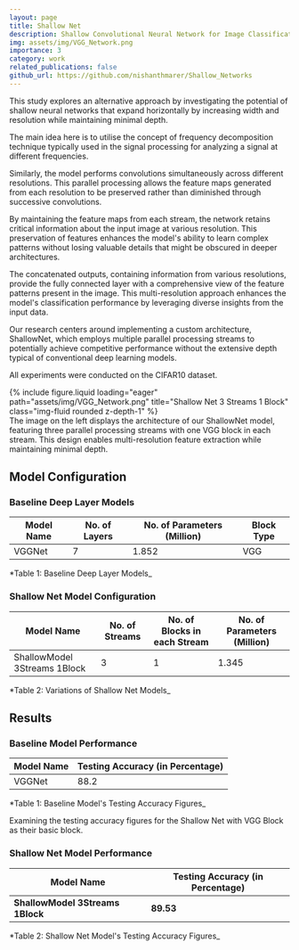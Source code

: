 ```yaml
---
layout: page
title: Shallow Net
description: Shallow Convolutional Neural Network for Image Classification
img: assets/img/VGG_Network.png
importance: 3
category: work
related_publications: false
github_url: https://github.com/nishanthmarer/Shallow_Networks
---
```


This study explores an alternative approach by investigating the potential of shallow neural networks that expand horizontally by increasing width and resolution while maintaining minimal depth.

The main idea here is to utilise the concept of frequency decomposition technique typically used in the signal processing for analyzing a signal at different frequencies.

Similarly, the model performs convolutions simultaneously across different resolutions. This parallel processing allows the feature maps generated from each resolution to be preserved rather than diminished through successive convolutions.

By maintaining the feature maps from each stream, the network retains critical information about the input image at various resolution. This preservation of features enhances the model's ability to learn complex patterns without losing valuable details that might be obscured in deeper architectures.

The concatenated outputs, containing information from various resolutions, provide the fully connected layer with a comprehensive view of the feature patterns present in the image. This multi-resolution approach enhances the model's classification performance by leveraging diverse insights from the input data.

Our research centers around implementing a custom architecture, ShallowNet, which employs multiple parallel processing streams to potentially achieve competitive performance without the extensive depth typical of conventional deep learning models.

All experiments were conducted on the CIFAR10 dataset.

<div class="row">
    <div class="col-sm mt-3 mt-md-0">
        {% include figure.liquid loading="eager" path="assets/img/VGG_Network.png" title="Shallow Net 3 Streams 1 Block" class="img-fluid rounded z-depth-1" %}
    </div>
</div>
<div class="caption">
    The image on the left displays the architecture of our ShallowNet model, featuring three parallel processing streams with one VGG block in each stream. This design enables multi-resolution feature extraction while maintaining minimal depth.
</div>

## Model Configuration

### Baseline Deep Layer Models

| **Model Name** | **No. of Layers** | **No. of Parameters (Million)** | **Block Type** |
| -------------- | ----------------- | ------------------------------- | -------------- |
| VGGNet         | 7                 | 1.852                           | VGG            |

\*Table 1: Baseline Deep Layer Models\_

### Shallow Net Model Configuration

| **Model Name**               | **No. of Streams** | **No. of Blocks in each Stream** | **No. of Parameters (Million)** |
| ---------------------------- | ------------------ | -------------------------------- | ------------------------------- |
| ShallowModel 3Streams 1Block | 3                  | 1                                | 1.345                           |

\*Table 2: Variations of Shallow Net Models\_

## Results

### Baseline Model Performance

| **Model Name** | **Testing Accuracy (in Percentage)** |
| -------------- | ------------------------------------ |
| VGGNet         | 88.2                                 |

\*Table 1: Baseline Model's Testing Accuracy Figures\_

Examining the testing accuracy figures for the Shallow Net with VGG Block as their basic block.

### Shallow Net Model Performance

| **Model Name**                   | **Testing Accuracy (in Percentage)** |
| -------------------------------- | ------------------------------------ |
| **ShallowModel 3Streams 1Block** | **89.53**                            |

\*Table 2: Shallow Net Model's Testing Accuracy Figures\_
